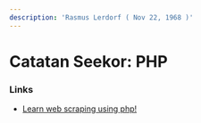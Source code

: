 ```yaml
---
description: 'Rasmus Lerdorf ( Nov 22, 1968 )'
---
```


# Catatan Seekor: PHP

### Links

* [Learn web scraping using php!](https://blog.usejournal.com/learn-web-scraping-using-php-12356332873e)

